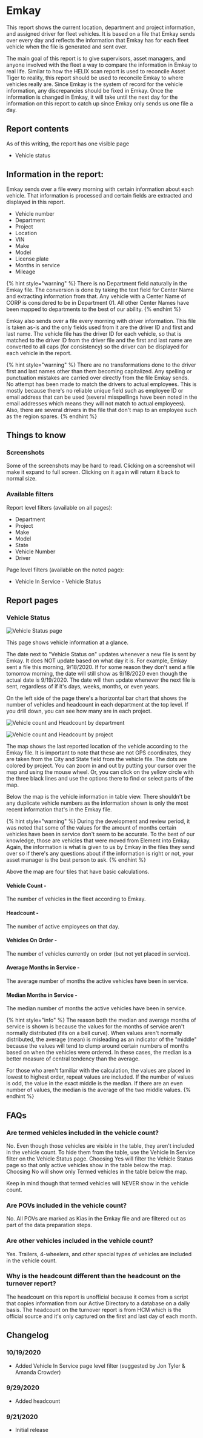 # Emkay

This report shows the current location, department and project information, and assigned driver for fleet vehicles.  It is based on a file that Emkay sends over every day and reflects the information that Emkay has for each fleet vehicle when the file is generated and sent over.

The main goal of this report is to give supervisors, asset managers, and anyone involved with the fleet a way to compare the information in Emkay to real life.  Similar to how the HELIX scan report is used to reconcile Asset Tiger to reality, this report should be used to reconcile Emkay to where vehicles really are.  Since Emkay is the system of record for the vehicle information, any discrepancies should be fixed in Emkay.  Once the information is changed in Emkay, it will take until the next day for the information on this report to catch up since Emkay only sends us one file a day.

## Report contents

As of this writing, the report has one visible page

* Vehicle status

## Information in the report:

Emkay sends over a file every morning with certain information about each vehicle.  That information is processed and certain fields are extracted and displayed in this report.

* Vehicle number
* Department
* Project
* Location
* VIN
* Make
* Model
* License plate
* Months in service
* Mileage

{% hint style="warning" %}
There is no Department field naturally in the Emkay file.  The conversion is done by taking the text field for Center Name and extracting information from that.  Any vehicle with a Center Name of CORP is considered to be in Department 01.  All other Center Names have been mapped to departments to the best of our ability.
{% endhint %}

Emkay also sends over a file every morning with driver information.  This file is taken as-is and the only fields used from it are the driver ID and first and last name.  The vehicle file has the driver ID for each vehicle, so that is matched to the driver ID from the driver file and the first and last name are converted to all caps \(for consistency\) so the driver can be displayed for each vehicle in the report.

{% hint style="warning" %}
There are no transformations done to the driver first and last names other than them becoming capitalized.  Any spelling or punctuation mistakes are carried over directly from the file Emkay sends.  No attempt has been made to match the drivers to actual employees.  This is mostly because there's no reliable unique field such as employee ID or email address that can be used \(several misspellings have been noted in the email addresses which means they will not match to actual employees\).  Also, there are several drivers in the file that don't map to an employee such as the region spares.
{% endhint %}

## Things to know

### Screenshots

Some of the screenshots may be hard to read.  Clicking on a screenshot will make it expand to full screen.  Clicking on it again will return it back to normal size.

### Available filters

Report level filters \(available on all pages\):

* Department
* Project
* Make
* Model
* State
* Vehicle Number
* Driver

Page level filters \(available on the noted page\):

* Vehicle In Service - Vehicle Status

## Report pages

### Vehicle Status

![Vehicle Status page](../.gitbook/assets/msedge_2020-09-29_09-57-50.png)

This page shows vehicle information at a glance.

The date next to "Vehicle Status on" updates whenever a new file is sent by Emkay.  It does NOT update based on what day it is.  For example, Emkay sent a file this morning, 9/18/2020.  If for some reason they don't send a file tomorrow morning, the date will still show as 9/18/2020 even though the actual date is 9/19/2020.  The date will then update whenever the next file is sent, regardless of if it's days, weeks, months, or even years.

On the left side of the page there's a horizontal bar chart that shows the number of vehicles and headcount in each department at the top level.  If you drill down, you can see how many are in each project.

![Vehicle count and Headcount by department](../.gitbook/assets/msedge_2020-09-29_09-52-45.png)

![Vehicle count and Headcount by project](../.gitbook/assets/msedge_2020-09-29_09-53-29.png)

The map shows the last reported location of the vehicle according to the Emkay file.  It is important to note that these are not GPS coordinates, they are taken from the City and State field from the vehicle file.  The dots are colored by project.  You can zoom in and out by putting your cursor over the map and using the mouse wheel.  Or, you can click on the yellow circle with the three black lines and use the options there to find or select parts of the map.

Below the map is the vehicle information in table view.  There shouldn't be any duplicate vehicle numbers as the information shown is only the most recent information that's in the Emkay file.

{% hint style="warning" %}
During the development and review period, it was noted that some of the values for the amount of months certain vehicles have been in service don't seem to be accurate.  To the best of our knowledge, those are vehicles that were moved from Element into Emkay.  Again, the information is what is given to us by Emkay in the files they send over so if there's any questions about if the information is right or not, your asset manager is the best person to ask.
{% endhint %}

Above the map are four tiles that have basic calculations.

#### Vehicle Count -

The number of vehicles in the fleet according to Emkay.

#### Headcount -

The number of active employees on that day.

#### Vehicles On Order -

The number of vehicles currently on order \(but not yet placed in service\).

#### Average Months in Service -

The average number of months the active vehicles have been in service.

#### Median Months in Service -

The median number of months the active vehicles have been in service.

{% hint style="info" %}
The reason both the median and average months of service is shown is because the values for the months of service aren't normally distributed \(fits on a bell curve\).  When values aren't normally distributed, the average \(mean\) is misleading as an indicator of the "middle" because the values will tend to clump around certain numbers of months based on when the vehicles were ordered.  In these cases, the median is a better measure of central tendency than the average.

 For those who aren't familiar with the calculation, the values are placed in lowest to highest order, repeat values are included.  If the number of values is odd, the value in the exact middle is the median.  If there are an even number of values, the median is the average of the two middle values.
{% endhint %}

## FAQs

### Are termed vehicles included in the vehicle count?

No.  Even though those vehicles are visible in the table, they aren't included in the vehicle count.  To hide them from the table, use the Vehicle In Service filter on the Vehicle Status page.  Choosing Yes will filter the Vehicle Status page so that only active vehicles show in the table below the map.  Choosing No will show only Termed vehicles in the table below the map.

Keep in mind though that termed vehicles will NEVER show in the vehicle count.

### Are POVs included in the vehicle count?

No.  All POVs are marked as Kias in the Emkay file and are filtered out as part of the data preparation steps.

### Are other vehicles included in the vehicle count?

Yes.  Trailers, 4-wheelers, and other special types of vehicles are included in the vehicle count.

### Why is the headcount different than the headcount on the turnover report?

The headcount on this report is unofficial because it comes from a script that copies information from our Active Directory to a database on a daily basis.  The headcount on the turnover report is from HCM which is the official source and it's only captured on the first and last day of each month.

## Changelog

### 10/19/2020

* Added Vehicle In Service page level filter \(suggested by Jon Tyler & Amanda Crowder\)

### 9/29/2020

* Added headcount

### 9/21/2020

* Initial release

